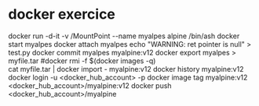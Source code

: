 # docker exercice
docker run -d-it -v /MountPoint --name myalpes alpine /bin/ash
docker start myalpes
docker attach myalpes
echo "WARNING: ret pointer is null" > test.py
docker commit myalpes myalpine:v12
docker export myalpes > myfile.tar
#docker rmi -f $(docker images -q)    
cat myfile.tar | docker import - myalpine:v12
docker history myalpine:v12
docker login -u <docker_hub_account> -p <password>
docker image tag myalpine:v12 <docker_hub_account>/myalpine:v12
docker push <docker_hub_account>/myalpine